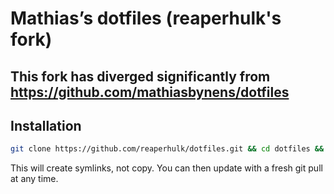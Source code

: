 # Mathias’s dotfiles (reaperhulk's fork)
## This fork has diverged significantly from https://github.com/mathiasbynens/dotfiles

## Installation

```bash
git clone https://github.com/reaperhulk/dotfiles.git && cd dotfiles && ./install.sh
```

This will create symlinks, not copy. You can then update with a fresh git pull at any time.
